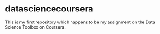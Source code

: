 datasciencecoursera
===================

This is my first repository which happens to be my assignment on the Data Science Toolbox on Coursera.
